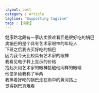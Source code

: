 ```yaml
---
layout: post
category : Article
tagline: "Supporting tagline"
tags : [诗歌]
---
```


健康路北段有一家店卖很难看但是很好吃的锅巴  
卖锅巴的是个具有艺术家眼神的年轻人  
下班之后我去买好吃的锅巴  
因为我今天比较具有艺术家的眼神  
我看见电子秤上显示的价格  
抬起头用艺术家的眼神接触他同样的眼睛  
他便多给我称了半两  
我捧着好吃的锅巴走在雨中的黄河路上  
觉得锅巴真难看